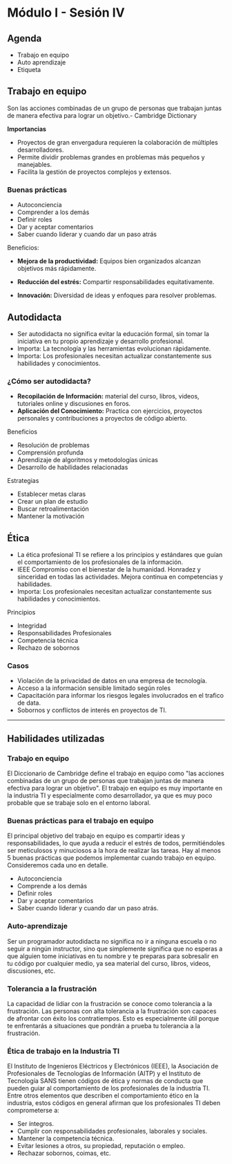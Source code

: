 # Módulo I - Sesión IV

## Agenda

- Trabajo en equipo
- Auto aprendizaje
- Etiqueta

## Trabajo en equipo

Son las acciones combinadas de un grupo de personas que trabajan juntas de manera efectiva para lograr un objetivo.- Cambridge Dictionary

**Importancias**

- Proyectos de gran envergadura requieren la colaboración de múltiples desarrolladores.
- Permite dividir problemas grandes en problemas más pequeños y manejables.
- Facilita la gestión de proyectos complejos y extensos.

### Buenas prácticas

- Autoconciencia
- Comprender a los demás
- Definir roles
- Dar y aceptar comentarios
- Saber cuando liderar y cuando dar un paso atrás

Beneficios:

- **Mejora de la productividad:** Equipos bien organizados alcanzan objetivos más rápidamente.

- **Reducción del estrés:** Compartir responsabilidades equitativamente.

- **Innovación:** Diversidad de ideas y enfoques para resolver problemas.

## Autodidacta

- Ser autodidacta no significa evitar la educación formal, sin tomar la iniciativa en tu propio aprendizaje y desarrollo profesional.
- Importa: La tecnología y las herramientas evolucionan rápidamente.
- Importa: Los profesionales necesitan actualizar constantemente sus habilidades y conocimientos.

### ¿Cómo ser autodidacta?

- **Recopilación de Información:** material del curso, libros, videos, tutoriales online y discusiones en foros.
- **Aplicación del Conocimiento:** Practica con ejercicios, proyectos personales y contribuciones a proyectos de código abierto.

Beneficios

- Resolución de problemas
- Comprensión profunda
- Aprendizaje de algoritmos y metodologías únicas
- Desarrollo de habilidades relacionadas

Estrategias

- Establecer metas claras
- Crear un plan de estudio
- Buscar retroalimentación
- Mantener la motivación

## Ética

- La ética profesional TI se refiere a los principios y estándares que guían el comportamiento de los profesionales de la información.
- IEEE Compromiso con el bienestar de la humanidad. Honradez y sinceridad en todas las actividades. Mejora continua en competencias y habilidades.
- Importa: Los profesionales necesitan actualizar constantemente sus habilidades y conocimientos.

Principios

- Integridad
- Responsabilidades Profesionales
- Competencia técnica
- Rechazo de sobornos

### Casos

- Violación de la privacidad de datos en una empresa de tecnología.
- Acceso a la información sensible limitado según roles
- Capacitación para informar los riesgos legales involucrados en el trafico de data.
- Sobornos y conflictos de interés en proyectos de TI.

---

## Habilidades utilizadas

### Trabajo en equipo

El Diccionario de Cambridge define el trabajo en equipo como "las acciones combinadas de un grupo de personas que trabajan juntas de manera efectiva para lograr un objetivo". El trabajo en equipo es muy importante en la industria TI y especialmente como desarrollador, ya que es muy poco probable que se trabaje solo en el entorno laboral.

### Buenas prácticas para el trabajo en equipo

El principal objetivo del trabajo en equipo es compartir ideas y responsabilidades, lo que ayuda a reducir el estrés de todos, permitiéndoles ser meticulosos y minuciosos a la hora de realizar las tareas. Hay al menos 5 buenas prácticas que podemos implementar cuando trabajo en equipo. Consideremos cada uno en detalle.

- Autoconciencia
- Comprende a los demás
- Definir roles
- Dar y aceptar comentarios
- Saber cuando liderar y cuando dar un paso atrás.

### Auto-aprendizaje

Ser un programador autodidacta no significa no ir a ninguna escuela o no seguir a ningún instructor, sino que simplemente significa que no esperas a que alguien tome iniciativas en tu nombre y te preparas para sobresalir en tu código por cualquier medio, ya sea material del curso, libros, videos, discusiones, etc.

### Tolerancia a la frustración

La capacidad de lidiar con la frustración se conoce como tolerancia a la frustración. Las personas con alta tolerancia a la frustración son capaces de afrontar con éxito los contratiempos. Esto es especialmente útil porque te enfrentarás a situaciones que pondrán a prueba tu tolerancia a la frustración.

### Ética de trabajo en la Industria TI

El Instituto de Ingenieros Eléctricos y Electrónicos (IEEE), la Asociación de Profesionales de Tecnologías de Información (AITP) y el Instituto de Tecnología SANS tienen códigos de ética y normas de conducta que pueden guiar al comportamiento de los profesionales de la industria TI. Entre otros elementos que describen el comportamiento ético en la industria, estos códigos en general afirman que los profesionales TI deben comprometerse a:

- Ser íntegros.
- Cumplir con responsabilidades profesionales, laborales y sociales.
- Mantener la competencia técnica.
- Evitar lesiones a otros, su propiedad, reputación o empleo.
- Rechazar sobornos, coimas, etc.
